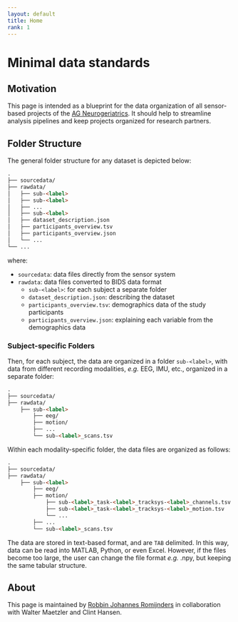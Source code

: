 ```yaml
---
layout: default
title: Home
rank: 1
---
```


# Minimal data standards
## Motivation
This page is intended as a blueprint for the data organization of all sensor-based projects of the [AG Neurogeriatrics](https://neurogeriatrics-kiel.com/de/). It should help to streamline analysis pipelines and keep projects organized for research partners.

## Folder Structure
The general folder structure for any dataset is depicted below:

```markdown
.
├── sourcedata/
├── rawdata/
│   ├── sub-<label>
│   ├── sub-<label>
│   ├── ...
│   ├── sub-<label>
│   ├── dataset_description.json
│   ├── participants_overview.tsv
│   ├── participants_overview.json
│   └── ...
└── ...
```
where:
- `sourcedata`: data files directly from the sensor system
- `rawdata`: data files converted to BIDS data format
  - `sub-<label>`: for each subject a separate folder
  - `dataset_description.json`: describing the dataset
  - `participants_overview.tsv`: demographics data of the study participants
  - `participants_overview.json`: explaining each variable from the demographics data

### Subject-specific Folders
Then, for each subject, the data are organized in a folder `sub-<label>`, with data from different recording modalities, *e.g.* EEG, IMU, etc., organized in a separate folder:
```markdown
.
├── sourcedata/
├── rawdata/
    ├── sub-<label>
        ├── eeg/
        ├── motion/
        ├── ...
        └── sub-<label>_scans.tsv
```
Within each modality-specific folder, the data files are organized as follows:
```markdown
.
├── sourcedata/
├── rawdata/
    ├── sub-<label>
        ├── eeg/
        ├── motion/
            ├── sub-<label>_task-<label>_tracksys-<label>_channels.tsv
            ├── sub-<label>_task-<label>_tracksys-<label>_motion.tsv
            └── ...
        ├── ...
        └── sub-<label>_scans.tsv
```
The data are stored in text-based format, and are `TAB` delimited. In this way, data can be read into MATLAB, Python, or even Excel. However, if the files become too large, the user can change the file format *e.g.* .npy, but keeping the same tabular structure.

## About
This page is maintained by [Robbin Johannes Romijnders](mailto:r.romijnders@neurologie.uni-kiel.de) in collaboration with Walter Maetzler and Clint Hansen.
